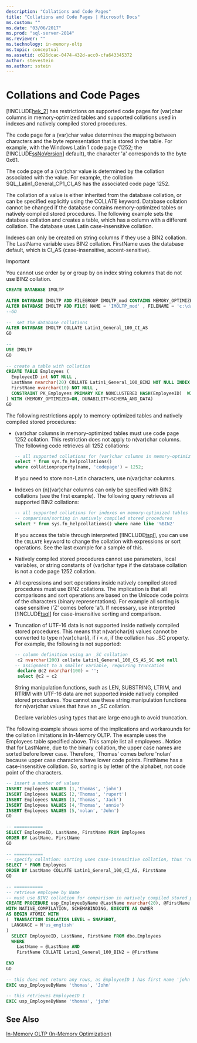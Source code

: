 ```yaml
---
description: "Collations and Code Pages"
title: "Collations and Code Pages | Microsoft Docs"
ms.custom: ""
ms.date: "03/06/2017"
ms.prod: "sql-server-2014"
ms.reviewer: ""
ms.technology: in-memory-oltp
ms.topic: conceptual
ms.assetid: c626dcac-0474-432d-acc0-cfa643345372
author: stevestein
ms.author: sstein
---
```

# Collations and Code Pages
  [!INCLUDE[hek_2](../includes/hek-2-md.md)] has restrictions on supported code pages for (var)char columns in memory-optimized tables and supported collations used in indexes and natively compiled stored procedures.  
  
 The code page for a (var)char value determines the mapping between characters and the byte representation that is stored in the table. For example, with the Windows Latin 1 code page (1252; the [!INCLUDE[ssNoVersion](../includes/ssnoversion-md.md)] default), the character 'a' corresponds to the byte 0x61.  
  
 The code page of a (var)char value is determined by the collation associated with the value. For example, the collation SQL_Latin1_General_CP1_CI_AS has the associated code page 1252.  
  
 The collation of a value is either inherited from the database collation, or can be specified explicitly using the COLLATE keyword. Database collation cannot be changed if the database contains memory-optimized tables or natively compiled stored procedures. The following example sets the database collation and creates a table, which has a column with a different collation. The database uses Latin case-insensitive collation.  
  
 Indexes can only be created on string columns if they use a BIN2 collation. The LastName variable uses BIN2 collation. FirstName uses the database default, which is CI_AS (case-insensitive, accent-sensitive).  
  
> [!IMPORTANT]  
>  You cannot use order by or group by on index string columns that do not use BIN2 collation.  
  
```sql  
CREATE DATABASE IMOLTP  
  
ALTER DATABASE IMOLTP ADD FILEGROUP IMOLTP_mod CONTAINS MEMORY_OPTIMIZED_DATA  
ALTER DATABASE IMOLTP ADD FILE( NAME = 'IMOLTP_mod' , FILENAME = 'c:\data\IMOLTP_mod') TO FILEGROUP IMOLTP_mod;  
--GO  
  
--  set the database collations  
ALTER DATABASE IMOLTP COLLATE Latin1_General_100_CI_AS  
GO  
  
--  
USE IMOLTP   
GO  
  
-- create a table with collation  
CREATE TABLE Employees (  
  EmployeeID int NOT NULL ,   
  LastName nvarchar(20) COLLATE Latin1_General_100_BIN2 NOT NULL INDEX IX_LastName NONCLUSTERED,   
  FirstName nvarchar(10) NOT NULL ,  
  CONSTRAINT PK_Employees PRIMARY KEY NONCLUSTERED HASH(EmployeeID)  WITH (BUCKET_COUNT=1024)  
) WITH (MEMORY_OPTIMIZED=ON, DURABILITY=SCHEMA_AND_DATA)  
GO  
```  
  
 The following restrictions apply to memory-optimized tables and natively compiled stored procedures:  
  
-   (var)char columns in memory-optimized tables must use code page 1252 collation. This restriction does not apply to n(var)char columns. The following code retrieves all 1252 collations:  
  
    ```sql  
    -- all supported collations for (var)char columns in memory-optimized tables  
    select * from sys.fn_helpcollations()  
    where collationproperty(name, 'codepage') = 1252;  
    ```  
  
     If you need to store non-Latin characters, use n(var)char columns.  
  
-   Indexes on (n)(var)char columns can only be specified with BIN2 collations (see the first example). The following query retrieves all supported BIN2 collations:  
  
    ```sql  
    -- all supported collations for indexes on memory-optimized tables and   
    -- comparison/sorting in natively compiled stored procedures  
    select * from sys.fn_helpcollations() where name like '%BIN2'  
    ```  
  
     If you access the table through interpreted [!INCLUDE[tsql](../includes/tsql-md.md)], you can use the `COLLATE` keyword to change the collation with expressions or sort operations. See the last example for a sample of this.  
  
-   Natively compiled stored procedures cannot use parameters, local variables, or string constants of (var)char type if the database collation is not a code page 1252 collation.  
  
-   All expressions and sort operations inside natively compiled stored procedures must use BIN2 collations. The implication is that all comparisons and sort operations are based on the Unicode code points of the characters (binary representations). For example all sorting is case sensitive ('Z' comes before 'a'). If necessary, use interpreted [!INCLUDE[tsql](../includes/tsql-md.md)] for case-insensitive sorting and comparison.  
  
-   Truncation of UTF-16 data is not supported inside natively compiled stored procedures. This means that n(var)char(*n*) values cannot be converted to type n(var)char(*i*), if *i* < *n*, if the collation has _SC property. For example, the following is not supported:  
  
    ```sql  
    -- column definition using an _SC collation  
     c2 nvarchar(200) collate Latin1_General_100_CS_AS_SC not null   
    -- assignment to a smaller variable, requiring truncation  
     declare @c2 nvarchar(100) = '';  
     select @c2 = c2  
    ```  
  
     String manipulation functions, such as LEN, SUBSTRING, LTRIM, and RTRIM with UTF-16 data are not supported inside natively compiled stored procedures. You cannot use these string manipulation functions for n(var)char values that have an _SC collation.  
  
     Declare variables using types that are large enough to avoid truncation.  
  
 The following example shows some of the implications and workarounds for the collation limitations in In-Memory OLTP. The example uses the Employees table specified above. This sample list all employees . Notice that for LastName, due to the binary collation, the upper case names are sorted before lower case. Therefore, 'Thomas' comes before 'nolan' because upper case characters have lower code points. FirstName has a case-insensitive collation. So, sorting is by letter of the alphabet, not code point of the characters.  
  
```sql  
-- insert a number of values  
INSERT Employees VALUES (1,'thomas', 'john')  
INSERT Employees VALUES (2,'Thomas', 'rupert')  
INSERT Employees VALUES (3,'Thomas', 'Jack')  
INSERT Employees VALUES (4,'Thomas', 'annie')  
INSERT Employees VALUES (5,'nolan', 'John')  
GO  
  
-- ===========  
SELECT EmployeeID, LastName, FirstName FROM Employees  
ORDER BY LastName, FirstName  
GO  
  
-- ===========  
-- specify collation: sorting uses case-insensitive collation, thus 'nolan' comes before 'Thomas'  
SELECT * FROM Employees  
ORDER BY LastName COLLATE Latin1_General_100_CI_AS, FirstName  
GO  
  
-- ===========  
-- retrieve employee by Name  
-- must use BIN2 collation for comparison in natively compiled stored procedures  
CREATE PROCEDURE usp_EmployeeByName @LastName nvarchar(20), @FirstName nvarchar(10)  
WITH NATIVE_COMPILATION, SCHEMABINDING, EXECUTE AS OWNER  
AS BEGIN ATOMIC WITH   
(  TRANSACTION ISOLATION LEVEL = SNAPSHOT,  
  LANGUAGE = N'us_english'  
)  
  SELECT EmployeeID, LastName, FirstName FROM dbo.Employees  
  WHERE   
    LastName = @LastName AND  
    FirstName COLLATE Latin1_General_100_BIN2 = @FirstName  
  
END  
GO  
  
-- this does not return any rows, as EmployeeID 1 has first name 'john', which is not equal to 'John' in a binary collation  
EXEC usp_EmployeeByName 'thomas', 'John'  
  
-- this retrieves EmployeeID 1  
EXEC usp_EmployeeByName 'thomas', 'john'  
```  
  
## See Also  
 [In-Memory OLTP &#40;In-Memory Optimization&#41;](../relational-databases/in-memory-oltp/in-memory-oltp-in-memory-optimization.md)  
  
  
